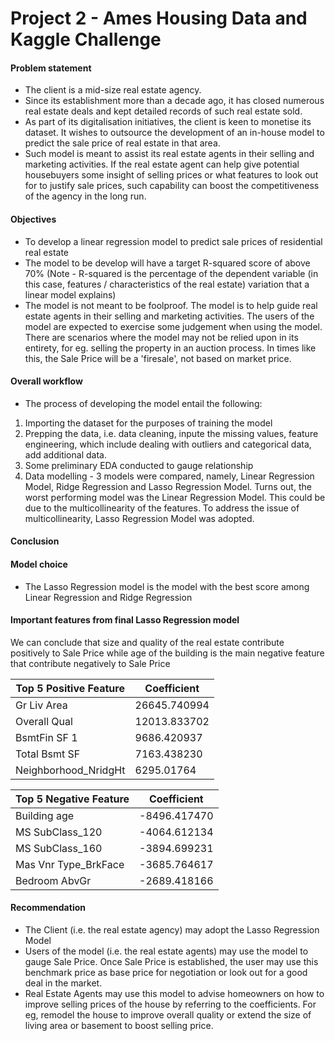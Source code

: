 # Project 2 - Ames Housing Data and Kaggle Challenge


#### Problem statement
- The client is a mid-size real estate agency. 
- Since its establishment more than a decade ago, it has closed numerous real estate deals and kept detailed records of such real estate sold.
- As part of its digitalisation initiatives, the client is keen to monetise its dataset. It wishes to outsource the development of an in-house model to predict the sale price of real estate in that area.
- Such model is meant to assist its real estate agents in their selling and marketing activities. If the real estate agent can help give potential housebuyers some insight of selling prices or what features to look out for to justify sale prices, such capability can boost the competitiveness of the agency in the long run.  

#### Objectives
- To develop a linear regression model to predict sale prices of residential real estate
- The model to be develop will have a target R-squared score of above 70% (Note - R-squared is the percentage of the dependent variable (in this case, features / characteristics of the real estate) variation that a linear model explains)
- The model is not meant to be foolproof. The model is to help guide real estate agents in their selling and marketing activities. The users of the model are expected to exercise some judgement when using the model. There are scenarios where the model may not be relied upon in its entirety, for eg. selling the property in an auction process. In times like this, the Sale Price will be a 'firesale', not based on market price.    

#### Overall workflow
- The process of developing the model entail the following:
1. Importing the dataset for the purposes of training the model
2. Prepping the data, i.e. data cleaning, inpute the missing values, feature engineering, which include dealing with outliers and categorical data, add additional data.
3. Some preliminary EDA conducted to gauge relationship
4. Data modelling - 3 models were compared, namely, Linear Regression Model, Ridge Regression and Lasso Regression Model. Turns out, the worst performing model was the Linear Regression Model. This could be due to the multicollinearity of the features. To address the issue of multicollinearity, Lasso Regression Model was adopted.

#### Conclusion

#### Model choice

- The Lasso Regression model is the model with the best score among Linear Regression and Ridge Regression


#### Important features from final Lasso Regression model 

We can conclude that size and quality of the real estate contribute positively to Sale Price while age of the building is the main negative feature that contribute negatively to Sale Price

|Top 5 Positive Feature       | Coefficient  | 
|---------------|--------------|
| Gr Liv Area |  26645.740994  | 
| Overall Qual |  12013.833702    | 
| BsmtFin SF 1 | 9686.420937    | 
| Total Bsmt SF | 7163.438230| 
| Neighborhood_NridgHt | 6295.01764   | 


| Top 5 Negative Feature       | Coefficient  | 
|---------------|--------------|
| Building age |  -8496.417470  | 
| MS SubClass_120 |  -4064.612134    | 
| MS SubClass_160 | -3894.699231    | 
| Mas Vnr Type_BrkFace | -3685.764617| 
| Bedroom AbvGr | -2689.418166  | 	

#### Recommendation

- The Client (i.e. the real estate agency) may adopt the Lasso Regression Model
- Users of the model (i.e. the real estate agents) may use the model to gauge Sale Price. Once Sale Price is established, the user may use this benchmark price as base price for negotiation or look out for a good deal in the market.
- Real Estate Agents may use this model to advise homeowners on how to improve selling prices of the house by referring to the coefficients. For eg, remodel the house to improve overall quality or extend the size of living area or basement to boost selling price.
